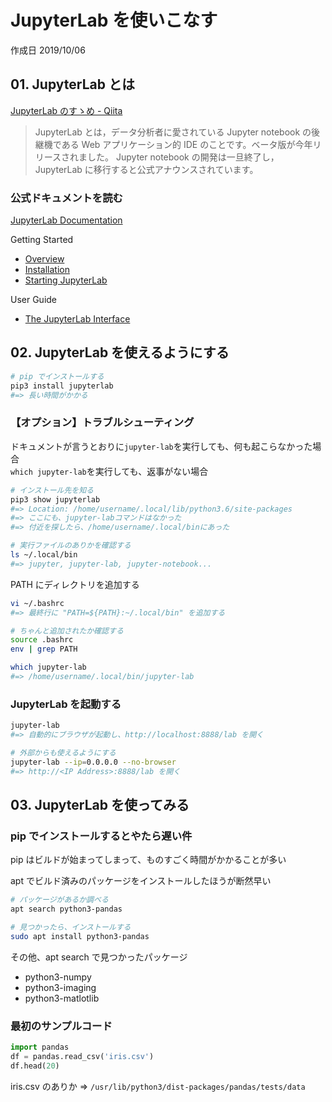 # JupyterLab を使いこなす

作成日 2019/10/06

## 01. JupyterLab とは

[JupyterLab のすゝめ \- Qiita](https://qiita.com/kirikei/items/a1639954ce5ccaf7ac3c)

> JupyterLab とは，データ分析者に愛されている Jupyter notebook の後継機である 
> Web アプリケーション的 IDE のことです。ベータ版が今年リリースされました。
> Jupyter notebook の開発は一旦終了し，JupyterLab に移行すると公式アナウンスされています。

### 公式ドキュメントを読む

[JupyterLab Documentation](https://jupyterlab.readthedocs.io/en/stable/)

Getting Started

-   [Overview](https://jupyterlab.readthedocs.io/en/stable/getting_started/overview.html)
-   [Installation](https://jupyterlab.readthedocs.io/en/stable/getting_started/installation.html)
-   [Starting JupyterLab](https://jupyterlab.readthedocs.io/en/stable/getting_started/starting.html)

User Guide

-   [The JupyterLab Interface](https://jupyterlab.readthedocs.io/en/stable/user/interface.html)

## 02. JupyterLab を使えるようにする

```bash
# pip でインストールする
pip3 install jupyterlab
#=> 長い時間がかかる
```

### 【オプション】トラブルシューティング

ドキュメントが言うとおりに`jupyter-lab`を実行しても、何も起こらなかった場合\
`which jupyter-lab`を実行しても、返事がない場合

```bash
# インストール先を知る
pip3 show jupyterlab
#=> Location: /home/username/.local/lib/python3.6/site-packages
#=> ここにも、jupyter-labコマンドはなかった
#=> 付近を探したら、/home/username/.local/binにあった

# 実行ファイルのありかを確認する
ls ~/.local/bin
#=> jupyter, jupyter-lab, jupyter-notebook...
```

PATH にディレクトリを追加する

```bash
vi ~/.bashrc
#=> 最終行に "PATH=${PATH}:~/.local/bin" を追加する

# ちゃんと追加されたか確認する
source .bashrc
env | grep PATH

which jupyter-lab
#=> /home/username/.local/bin/jupyter-lab
```

### JupyterLab を起動する

```bash
jupyter-lab
#=> 自動的にブラウザが起動し、http://localhost:8888/lab を開く

# 外部からも使えるようにする
jupyter-lab --ip=0.0.0.0 --no-browser
#=> http://<IP Address>:8888/lab を開く
```

## 03. JupyterLab を使ってみる

### pip でインストールするとやたら遅い件

pip はビルドが始まってしまって、ものすごく時間がかかることが多い

apt でビルド済みのパッケージをインストールしたほうが断然早い

```bash
# パッケージがあるか調べる
apt search python3-pandas

# 見つかったら、インストールする
sudo apt install python3-pandas
```

その他、apt search で見つかったパッケージ

-   python3-numpy
-   python3-imaging
-   python3-matlotlib

### 最初のサンプルコード

```python
import pandas
df = pandas.read_csv('iris.csv')
df.head(20)
```

iris.csv のありか => `/usr/lib/python3/dist-packages/pandas/tests/data`
